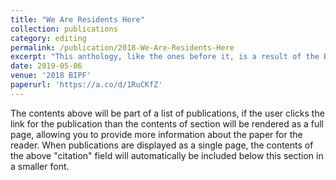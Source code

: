 ```yaml
---
title: "We Are Residents Here"
collection: publications
category: editing
permalink: /publication/2018-We-Are-Residents-Here
excerpt: "This anthology, like the ones before it, is a result of the Bridgewater International Poetry Festival, which is held annually at Bridgewater College in the middle of Virginia's Shenandoah Valley. The anthology begins with poems that describe who we, the collective whole, are and how we feel. As you read these poems, and indeed, all of the poems collected here, I challenge you to dive deeper than the surface of these poems and to explore the true depth of the lives presented."
date: 2019-05-06
venue: '2018 BIPF'
paperurl: 'https://a.co/d/1RuCKfZ'
---
```


The contents above will be part of a list of publications, if the user clicks the link for the publication than the contents of section will be rendered as a full page, allowing you to provide more information about the paper for the reader. When publications are displayed as a single page, the contents of the above "citation" field will automatically be included below this section in a smaller font.
